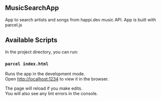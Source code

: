 ## MusicSearchApp
App to search artists and songs from happi.dev music API. App is built with parcel.js

## Available Scripts

In the project directory, you can run:

### `parcel index.html`

Runs the app in the development mode.<br />
Open [http://localhost:1234](http://localhost:1234) to view it in the browser.

The page will reload if you make edits.<br />
You will also see any lint errors in the console.
